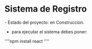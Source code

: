 <h1>Sistema de Registro</h1>
- Estado del proyecto:  en Construccion.

- para ejecutar el sistema debes poner:
  
''''npm install react ''''
